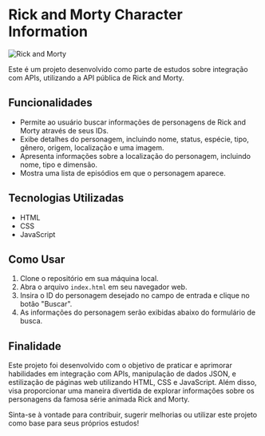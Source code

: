 # Rick and Morty Character Information

![Rick and Morty]([rick_and_morty_image.jpg](https://img.elo7.com.br/product/zoom/2AC1187/placa-decorativa-quadro-anime-rick-and-morty-h347-filme.jpg))

Este é um projeto desenvolvido como parte de estudos sobre integração com APIs, utilizando a API pública de Rick and Morty.

## Funcionalidades

- Permite ao usuário buscar informações de personagens de Rick and Morty através de seus IDs.
- Exibe detalhes do personagem, incluindo nome, status, espécie, tipo, gênero, origem, localização e uma imagem.
- Apresenta informações sobre a localização do personagem, incluindo nome, tipo e dimensão.
- Mostra uma lista de episódios em que o personagem aparece.

## Tecnologias Utilizadas

- HTML
- CSS
- JavaScript

## Como Usar

1. Clone o repositório em sua máquina local.
2. Abra o arquivo `index.html` em seu navegador web.
3. Insira o ID do personagem desejado no campo de entrada e clique no botão "Buscar".
4. As informações do personagem serão exibidas abaixo do formulário de busca.

## Finalidade

Este projeto foi desenvolvido com o objetivo de praticar e aprimorar habilidades em integração com APIs, manipulação de dados JSON, e estilização de páginas web utilizando HTML, CSS e JavaScript. Além disso, visa proporcionar uma maneira divertida de explorar informações sobre os personagens da famosa série animada Rick and Morty.

Sinta-se à vontade para contribuir, sugerir melhorias ou utilizar este projeto como base para seus próprios estudos!

